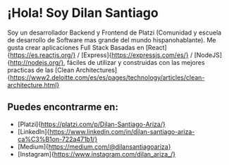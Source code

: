 # ¡Hola! Soy Dilan Santiago

Soy un desarrollador Backend y Frontend de Platzi (Comunidad y escuela de desarrollo de Software mas grande del mundo hispanohablante). Me gusta crear aplicaciones Full Stack Basadas en [React]{https://es.reactjs.org/} / [Express]{https://expressjs.com/es/} / [NodeJS]{http://nodejs.org/}, fáciles de utilizar y construidas con las mejores practicas de las [Clean Architectures]{https://www2.deloitte.com/es/es/pages/technology/articles/clean-architecture.html}

## Puedes encontrarme en:
- [Platzi]{https://platzi.com/p/Dilan-Santiago-Ariza/}
- [LinkedIn]{https://www.linkedin.com/in/dilan-santiago-ariza-ca%C3%B1on-722a471b1/}
- [Medium]{https://medium.com/@dilansantiagoariza}
- [Instagram]{https://www.instagram.com/dilan_ariza_/}
